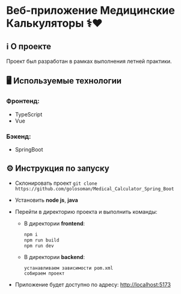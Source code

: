 # Веб-приложение Медицинские Калькуляторы ⚕️❤️

## ℹ️ О проекте
Проект был разработан в рамках выполнения летней практики.

## 🖥️ Используемые технологии

### Фронтенд:
- TypeScript
- Vue
### Бэкенд:
- SpringBoot

## ⚙️ Инструкция по запуску

- Склонировать проект `git clone https://github.com/golosoman/Medical_Calculator_Spring_Boot`
- Установить **node js**, **java**
- Перейти в директорию проекта и выполнить команды:

  - В директории **frontend**:

    ```bash
    npm i
    npm run build
    npm run dev
    ```

  - В директории **backend**:

    ```Idea | другая среда разработки
    устанавливаем зависимости pom.xml
    собираем проект
    ```
- Приложение будет доступно по адресу: [http://localhost:5173](http://localhost:5173)
